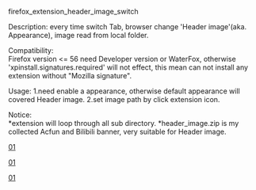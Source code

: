 firefox_extension_header_image_switch

Description:
every time switch Tab, browser change 'Header image'(aka. Appearance),
image read from local folder.

Compatibility:	
Firefox version <= 56
need Developer version or WaterFox, 
otherwise 'xpinstall.signatures.required' will not effect,
this mean can not install any extension without "Mozilla signature".

Usage:
1.need enable a appearance, otherwise default appearance  will covered Header image.
2.set image path by click extension icon.


Notice:		
*extension will loop through all sub directory.
*header_image.zip is my collected Acfun and Bilibili banner, very suitable for Header image.


[01](https://github.com/zhuzemin/firefox_extension_header_image_switch/raw/master/2020-02-03_091727.jpg)

[01](https://github.com/zhuzemin/firefox_extension_header_image_switch/raw/master/2020-02-03_113015.jpg)

[01](https://github.com/zhuzemin/firefox_extension_header_image_switch/raw/master/2020-02-03_113048.jpg)
